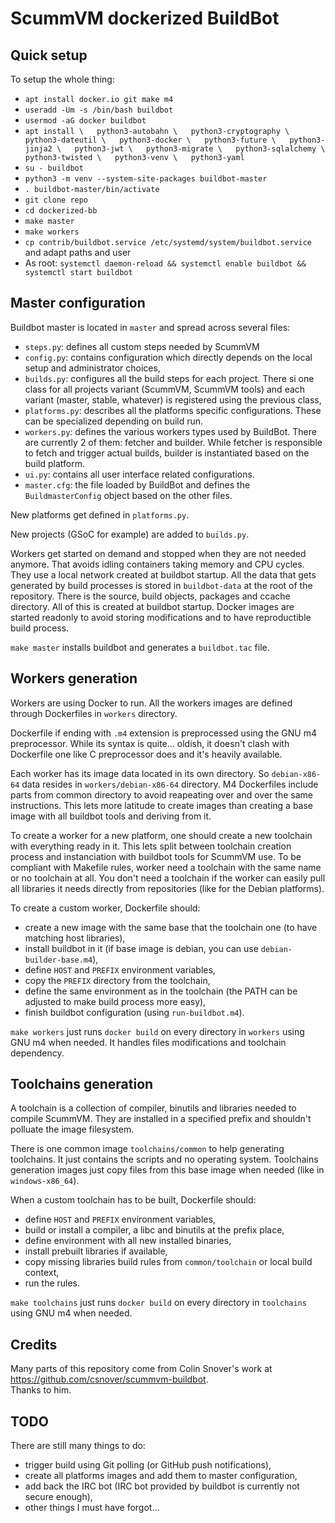 ScummVM dockerized BuildBot
===========================

Quick setup
-----------

To setup the whole thing:

 - `apt install docker.io git make m4`
 - `useradd -Um -s /bin/bash buildbot`
 - `usermod -aG docker buildbot`
 - `apt install \  
	python3-autobahn \  
	python3-cryptography \  
	python3-dateutil \  
	python3-docker \  
	python3-future \  
	python3-jinja2 \  
	python3-jwt \  
	python3-migrate \  
	python3-sqlalchemy \  
	python3-twisted \  
	python3-venv \  
	python3-yaml`
 - `su - buildbot`
 - `python3 -m venv --system-site-packages buildbot-master`
 - `. buildbot-master/bin/activate`
 - `git clone repo`
 - `cd dockerized-bb`
 - `make master`
 - `make workers`
 - `cp contrib/buildbot.service /etc/systemd/system/buildbot.service` and adapt paths and user
 - As root: `systemctl daemon-reload && systemctl enable buildbot && systemctl start buildbot`

Master configuration
--------------------

Buildbot master is located in `master` and spread across several files:

  - `steps.py`: defines all custom steps needed by ScummVM
  - `config.py`: contains configuration which directly depends on the local setup and administrator choices,
  - `builds.py`: configures all the build steps for each project. There si one class for all projects variant (ScummVM, ScummVM tools) and each variant (master, stable, whatever) is registered using the previous class,
  - `platforms.py`: describes all the platforms specific configurations. These can be specialized depending on build run.
  - `workers.py`: defines the various workers types used by BuildBot. There are currently 2 of them: fetcher and builder.
    While fetcher is responsible to fetch and trigger actual builds, builder is instantiated based on the build platform.
  - `ui.py`: contains all user interface related configurations.
  - `master.cfg`: the file loaded by BuildBot and defines the `BuildmasterConfig` object based on the other files.

New platforms get defined in `platforms.py`.

New projects (GSoC for example) are added to `builds.py`.

Workers get started on demand and stopped when they are not needed anymore. That avoids idling containers taking memory and CPU cycles. They use a local network created at buildbot startup.
All the data that gets generated by build processes is stored in `buildbot-data` at the root of the repository. There is the source, build objects, packages and ccache directory. All of this is created at buildbot startup.
Docker images are started readonly to avoid storing modifications and to have reproductible build process.

`make master` installs buildbot and generates a `buildbot.tac` file.

Workers generation
------------------

Workers are using Docker to run. All the workers images are defined through Dockerfiles in `workers` directory.

Dockerfile if ending with `.m4` extension is preprocessed using the GNU m4 preprocessor.
While its syntax is quite... oldish, it doesn't clash with Dockerfile one like C preprocessor does and it's heavily available.

Each worker has its image data located in its own directory. So `debian-x86-64` data resides in `workers/debian-x86-64` directory.
M4 Dockerfiles include parts from common directory to avoid reapeating over and over the same instructions.
This lets more latitude to create images than creating a base image with all buildbot tools and deriving from it.

To create a worker for a new platform, one should create a new toolchain with everything ready in it.
This lets split between toolchain creation process and instanciation with buildbot tools for ScummVM use.
To be compliant with Makefile rules, worker need a toolchain with the same name or no toolchain at all.
You don't need a toolchain if the worker can easily pull all libraries it needs directly from repositories (like for the Debian platforms).

To create a custom worker, Dockerfile should:
  - create a new image with the same base that the toolchain one (to have matching host libraries),
  - install buildbot in it (if base image is debian, you can use `debian-builder-base.m4`),
  - define `HOST` and `PREFIX` environment variables,
  - copy the `PREFIX` directory from the toolchain,
  - define the same environment as in the toolchain (the PATH can be adjusted to make build process more easy),
  - finish buildbot configuration (using `run-buildbot.m4`).

`make workers` just runs `docker build` on every directory in `workers` using GNU m4 when needed. It handles files modifications and toolchain dependency.

Toolchains generation
---------------------

A toolchain is a collection of compiler, binutils and libraries needed to compile ScummVM. They are installed in a specified prefix and shouldn't polluate the image filesystem.

There is one common image `toolchains/common` to help generating toolchains. It just contains the scripts and no operating system.
Toolchains generation images just copy files from this base image when needed (like in `windows-x86_64`).

When a custom toolchain has to be built, Dockerfile should:

  - define `HOST` and `PREFIX` environment variables,
  - build or install a compiler, a libc and binutils at the prefix place,
  - define environment with all new installed binaries,
  - install prebuilt libraries if available,
  - copy missing libraries build rules from `common/toolchain` or local build context,
  - run the rules.

`make toolchains` just runs `docker build` on every directory in `toolchains` using GNU m4 when needed.

Credits
-------

Many parts of this repository come from Colin Snover's work at <https://github.com/csnover/scummvm-buildbot>.  
Thanks to him.

TODO
----

There are still many things to do:

  - trigger build using Git polling (or GitHub push notifications),
  - create all platforms images and add them to master configuration,
  - add back the IRC bot (IRC bot provided by buildbot is currently not secure enough),
  - other things I must have forgot...
